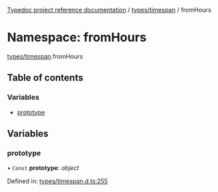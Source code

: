 [Typedoc project reference documentation](../README.md) / [types/timespan](types_timespan.md) / fromHours

# Namespace: fromHours

[types/timespan](types_timespan.md).fromHours

## Table of contents

### Variables

- [prototype](types_timespan.fromhours.md#prototype)

## Variables

### prototype

• `Const` **prototype**: *object*

Defined in: [types/timespan.d.ts:255](https://github.com/DocuWare/REST-Sample-TS/blob/6f07cff/src/types/timespan.d.ts#L255)
